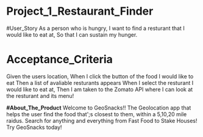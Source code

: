 # Project_1_Restaurant_Finder
#User_Story
As a person who is hungry,
I want to find a resturant that I would like to eat at,
So that I can sustain my hunger. 

# Acceptance_Criteria
Given the users location, 
When I click the button of the food I would like to eat
Then a list of avaliable resturants appears 
When I select the resturant I would like to eat at, 
Then I am taken to the Zomato API where I can look at the resturant and its menu!

**#About_The_Product**
Welcome to GeoSnacks!! The Geolocation app that helps the user find the food that';s closest to them, within a 5,10,20 mile raidus. Search for anything and everything from Fast Food to Stake Houses! Try GeoSnacks today! 
